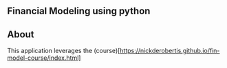## Financial Modeling using python

## About
This application leverages the  (course)[https://nickderobertis.github.io/fin-model-course/index.html]